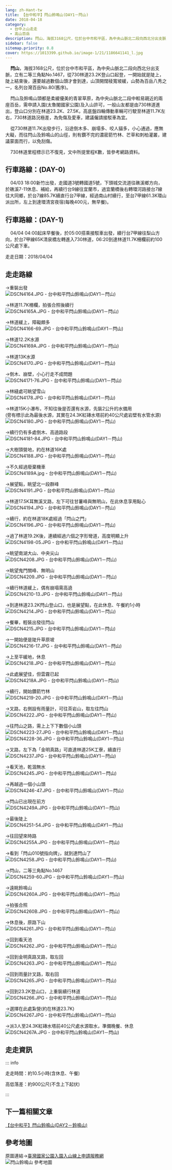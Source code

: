 ```yaml
---
lang: zh-Hant-tw
title: 【台中和平】閂山鈴鳴山(DAY1－閂山)
date: 2018-04-18
category: 
  - 台中上山走走
  - 高山百岳
description: 閂山，海拔3168公尺，位於台中市和平區，為中央山脈北二段向西北分出支脈，立有二等三角點No.1467，從730林道23.2K登山口起登，一開始就是陡上，陡上結束後，還要越過數個山頭才會到達，山頂開闊稜寬坡緩，山勢為百岳八秀之一，名列台灣百岳No.80(舊序)。 閂山及鈴鳴山頭都是柔緩優美的青翠草原，為中央山脈北二段中較易親近的兩座百岳，需申請入園(太魯閣國家公園)及入山許可，一般山友都是由730林道進出，登山口分別在林道23.2K、27.5K，高底盤四輪傳動車輛可行駛至林道11.7K左右，730林道路況極差，為免傷及愛車，建議僱請接駁車為宜。
sidebar: false
sitemap.priority: 0.8
cover: https://1013399.github.io/image-1/21/1186641141_l.jpg
---
```


    **閂山**，海拔3168公尺，位於台中市和平區，為中央山脈北二段向西北分出支脈，立有二等三角點No.1467，從730林道23.2K登山口起登，一開始就是陡上，陡上結束後，還要越過數個山頭才會到達，山頂開闊稜寬坡緩，山勢為百岳八秀之一，名列台灣百岳No.80(舊序)。

    閂山及鈴鳴山頭都是柔緩優美的青翠草原，為中央山脈北二段中較易親近的兩座百岳，需申請入園(太魯閣國家公園)及入山許可，一般山友都是由730林道進出，登山口分別在林道23.2K、27.5K，高底盤四輪傳動車輛可行駛至林道11.7K左右，730林道路況極差，為免傷及愛車，建議僱請接駁車為宜。  

    從730林道11.7K出發步行，沿途倒木多、崩塌多、咬人貓多，小心通過，應無大礙，而往閂山及鈴鳴山的山徑，則有鑽不完的濃密箭竹林、芒草和刺柏灌叢，建議蒙面而行，以免刮傷。  

    730林道里程標示已不復見，文中所提里程K數，皆參考網路資料。

## 行車路線：(DAY-0)  
    04/03 18:00新竹出發，走國道3號轉國道5號，下頭城交流道往礁溪鄉方向，於礁溪7-11休息、補給，再續行台9線往宜蘭市，過宜蘭橋後右轉環河路接台7線往大同鄉，於台7線85.7K續直行台7甲線，經過南山村續行，至台7甲線61.3K環山派出所，左上到達環清宮夜宿(每晚400元，無早餐)。

## 行車路線：(DAY-1)  
    04/04 04:00起床早餐後，於05:00搭乘接駁車出發，續行台7甲線往梨山方向，於台7甲線65K清泉橋左轉進入730林道，06:20到達林道11.7K柵欄前約100公尺處下車。

走走日期：2018/04/04

## 走走路線
→重裝出發  
![DSCN4164.JPG - 台中和平閂山鈴鳴山(DAY1－閂山)](https://1013399.github.io/image-1/21/1186640199_l.jpg)

→林道11.7K柵欄，拍張合照後續行  
![DSCN4165A.JPG - 台中和平閂山鈴鳴山(DAY1－閂山)](https://1013399.github.io/image-1/21/1186643079_l.jpg)

→林道緩上，障礙頗多  
![DSCN4166-69.JPG - 台中和平閂山鈴鳴山(DAY1－閂山)](https://1013399.github.io/image-1/21/1186642199_l.jpg)

→林道12.2K水源  
![DSCN4169A.JPG - 台中和平閂山鈴鳴山(DAY1－閂山)](https://1013399.github.io/image-1/21/1186640605_l.jpg)

→林道13K水源  
![DSCN4170.JPG - 台中和平閂山鈴鳴山(DAY1－閂山)](https://1013399.github.io/image-1/21/1186640519_l.jpg)

→倒木、崩壁，小心行走不成問題  
![DSCN4171-76.JPG - 台中和平閂山鈴鳴山(DAY1－閂山)](https://1013399.github.io/image-1/21/1186642609_l.jpg)

→林縫處可眺望雪山  
![DSCN4178.JPG - 台中和平閂山鈴鳴山(DAY1－閂山)](https://1013399.github.io/image-1/21/1186640608_l.jpg)

→林道15K小瀑布，不知往後是否還有水源，先裝2公升的水備用  
(旁有標示此為最後水源，其實在24.3K紅磚水塔前約40公尺處岩壁有水管水源)  
![DSCN4180.JPG - 台中和平閂山鈴鳴山(DAY1－閂山)](https://1013399.github.io/image-1/21/1186641686_l.jpg)

→續行仍有多處倒木、高遶路段  
![DSCN4181-84.JPG - 台中和平閂山鈴鳴山(DAY1－閂山)](https://1013399.github.io/image-1/21/1186641687_l.jpg)

→大樹頭營地，約在林道16K處  
![DSCN4188.JPG - 台中和平閂山鈴鳴山(DAY1－閂山)](https://1013399.github.io/image-1/21/1186643081_l.jpg)

→不久經過廢棄機車  
![DSCN4189A.jpg - 台中和平閂山鈴鳴山(DAY1－閂山)](https://1013399.github.io/image-1/21/1186642490_l.jpg)

→展望點，眺望北一段群峰  
![DSCN4191.JPG - 台中和平閂山鈴鳴山(DAY1－閂山)](https://1013399.github.io/image-1/21/1186642297_l.jpg)

→林道17.5K耳無溪叉路，左下可往甘薯峰與無明山，在此休息享用點心  
![DSCN4194.JPG - 台中和平閂山鈴鳴山(DAY1－閂山)](https://1013399.github.io/image-1/21/1186640611_l.jpg)

→續行，約在林道18K處經過「閂山之門」  
![DSCN4196.JPG - 台中和平閂山鈴鳴山(DAY1－閂山)](https://1013399.github.io/image-1/21/1186640821_l.jpg)

→過了林道19.2K後，連續經過六個之字形彎道，高度明顯上升  
![DSCN4198-05.JPG - 台中和平閂山鈴鳴山(DAY1－閂山)](https://1013399.github.io/image-1/21/1186640521_l.jpg)

→眺望南湖大山、中央尖山  
![DSCN4208.JPG - 台中和平閂山鈴鳴山(DAY1－閂山)](https://1013399.github.io/image-1/21/1186641141_l.jpg)

→眺望鬼門關峰、無明山  
![DSCN4209.JPG - 台中和平閂山鈴鳴山(DAY1－閂山)](https://1013399.github.io/image-1/21/1186640612_l.jpg)

→續行林道緩上，偶有崩塌需高遶  
![DSCN4210-13.JPG - 台中和平閂山鈴鳴山(DAY1－閂山)](https://1013399.github.io/image-1/21/1186641694_l.jpg)

→到達林道23.2K閂山登山口，也是展望點，在此休息、午餐約1小時  
![DSCN4214.JPG - 台中和平閂山鈴鳴山(DAY1－閂山)](https://1013399.github.io/image-1/21/1186643083_l.jpg)

→餐畢，輕裝出發往閂山  
![DSCN4215.JPG - 台中和平閂山鈴鳴山(DAY1－閂山)](https://1013399.github.io/image-1/21/1186641405_l.jpg)

→一開始便是陡升草原坡  
![DSCN4216-17.JPG - 台中和平閂山鈴鳴山(DAY1－閂山)](https://1013399.github.io/image-1/21/1186642491_l.jpg)

→上至平緩地，休息  
![DSCN4218.JPG - 台中和平閂山鈴鳴山(DAY1－閂山)](https://1013399.github.io/image-1/21/1186640209_l.jpg)

→此處展望佳，但雲霧已起  
![DSCN4218A.JPG - 台中和平閂山鈴鳴山(DAY1－閂山)](https://1013399.github.io/image-1/21/1186641143_l.jpg)

→續行，開始鑽箭竹林  
![DSCN4219-20.JPG - 台中和平閂山鈴鳴山(DAY1－閂山)](https://1013399.github.io/image-1/21/1186642201_l.jpg)

→叉路，右側設有雨量計，可往茶岩山，取左往閂山  
![DSCN4222.JPG - 台中和平閂山鈴鳴山(DAY1－閂山)](https://1013399.github.io/image-1/21/1186642020_l.jpg)

→往閂山之路，需上上下下數個小山頭  
![DSCN4223-27.JPG - 台中和平閂山鈴鳴山(DAY1－閂山)](https://1013399.github.io/image-1/21/1186640524_l.jpg)  
![DSCN4228-36.JPG - 台中和平閂山鈴鳴山(DAY1－閂山)](https://1013399.github.io/image-1/21/1186642088_l.jpg)

→叉路，左下為「金明真路」可直達林道25K工寮，續直行  
![DSCN4237.JPG - 台中和平閂山鈴鳴山(DAY1－閂山)](https://1013399.github.io/image-1/21/1186643016_l.jpg)

→看天池，乾涸無水  
![DSCN4245.JPG - 台中和平閂山鈴鳴山(DAY1－閂山)](https://1013399.github.io/image-1/21/1186641145_l.jpg)

→再越過一個小山頭  
![DSCN4246-47.JPG - 台中和平閂山鈴鳴山(DAY1－閂山)](https://1013399.github.io/image-1/21/1186641594_l.jpg)

→閂山已出現在前方  
![DSCN4249A.JPG - 台中和平閂山鈴鳴山(DAY1－閂山)](https://1013399.github.io/image-1/21/1186643180_l.jpg)

→最後陡上  
![DSCN4251-54.JPG - 台中和平閂山鈴鳴山(DAY1－閂山)](https://1013399.github.io/image-1/21/1186640621_l.jpg)

→往回望來時路  
![DSCN4255A.JPG - 台中和平閂山鈴鳴山(DAY1－閂山)](https://1013399.github.io/image-1/21/1186642023_l.jpg)

→看到「閂山010號指向牌」，就到達閂山了  
![DSCN4258.JPG - 台中和平閂山鈴鳴山(DAY1－閂山)](https://1013399.github.io/image-1/21/1186643266_l.jpg)

→閂山，二等三角點No.1467  
![DSCN4259-60.JPG - 台中和平閂山鈴鳴山(DAY1－閂山)](https://1013399.github.io/image-1/21/1186643018_l.jpg)

→遠眺鈴鳴山  
![DSCN4260A.JPG - 台中和平閂山鈴鳴山(DAY1－閂山)](https://1013399.github.io/image-1/21/1186643365_l.jpg)

→拍張合照  
![DSCN4260B.JPG - 台中和平閂山鈴鳴山(DAY1－閂山)](https://1013399.github.io/image-1/21/1186642025_l.jpg)

→休息後，原路下山  
![DSCN4261.JPG - 台中和平閂山鈴鳴山(DAY1－閂山)](https://1013399.github.io/image-1/21/1186643182_l.jpg)

→回到看天池  
![DSCN4262.JPG - 台中和平閂山鈴鳴山(DAY1－閂山)](https://1013399.github.io/image-1/21/1186643020_l.jpg)

→回到金明真路叉路，取左回  
![DSCN4263.JPG - 台中和平閂山鈴鳴山(DAY1－閂山)](https://1013399.github.io/image-1/21/1186642026_l.jpg)

→回到雨量計叉路，取右回  
![DSCN4265.JPG - 台中和平閂山鈴鳴山(DAY1－閂山)](https://1013399.github.io/image-1/21/1186640623_l.jpg)

→回到23.2K登山口，上重裝續行林道  
![DSCN4266.JPG - 台中和平閂山鈴鳴山(DAY1－閂山)](https://1013399.github.io/image-1/21/1186642203_l.jpg)

→選擇在此處紮營(約在林道23.7K)  
![DSCN4267.JPG - 台中和平閂山鈴鳴山(DAY1－閂山)](https://1013399.github.io/image-1/21/1186640825_l.jpg)

→派3人至24.3K紅磚水塔前40公尺處水源取水，準備晚餐、休息  
![DSCN4267A.JPG - 台中和平閂山鈴鳴山(DAY1－閂山)](https://1013399.github.io/image-1/21/1186640211_l.jpg)

## 走走資訊
::: info

走走時間：約10.5小時(含休息、午餐)

高低落差：約900公尺(不含上下起伏)

:::

## 下一篇相關文章
[【台中和平】閂山鈴鳴山(DAY2－鈴鳴山)](/posts/post-20-2018-04-20.md)

## 參考地圖
原圖連結→[臺灣國家公園入園入山線上申請服務網](https://npm.cpami.gov.tw/Data/infor_taroko_13.aspx)  
![閂山鈴鳴山 參考地圖](https://1013399.github.io/image-1/21/1186643267_l.jpg)